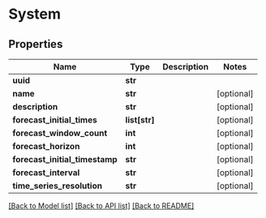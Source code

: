 # System

## Properties
Name | Type | Description | Notes
------------ | ------------- | ------------- | -------------
**uuid** | **str** |  | 
**name** | **str** |  | [optional] 
**description** | **str** |  | [optional] 
**forecast_initial_times** | **list[str]** |  | [optional] 
**forecast_window_count** | **int** |  | [optional] 
**forecast_horizon** | **int** |  | [optional] 
**forecast_initial_timestamp** | **str** |  | [optional] 
**forecast_interval** | **str** |  | [optional] 
**time_series_resolution** | **str** |  | [optional] 

[[Back to Model list]](../README.md#documentation-for-models) [[Back to API list]](../README.md#documentation-for-api-endpoints) [[Back to README]](../README.md)

